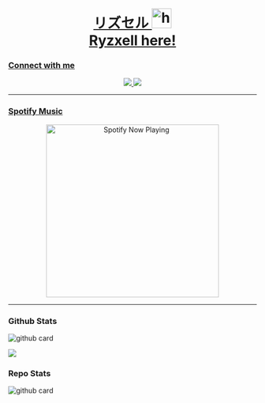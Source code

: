 
<a href="https://pin.it/7AYdu50"><h1 align="center"> リズセル <img src="https://user-images.githubusercontent.com/1303154/88677602-1635ba80-d120-11ea-84d8-d263ba5fc3c0.gif" width="40px" alt="hi"><br>Ryzxell here!</h1>
</p>
 

### Connect with me 
<p align="center">
  <a href="https://instagram.com/ryzxell"><img src="https://img.shields.io/badge/Instagram-E4405F?style=for-the-badge&logo=instagram&logoColor=white"/> 
  <a href="https://wa.me/62895324429899"><img src="https://img.shields.io/badge/WhatsApp-25D366?style=for-the-badge&logo=whatsapp&logoColor=white" /><br>

  
------
### Spotify Music

<p align="center">
  <a href="https://open.spotify.com/track/4bNvS25ZVMCvLHEUV87mp4?si=yb1PaPVnRgiTYedy8r6i_g&utm_source=copy-link&context=spotify%3Aplaylist%3A37i9dQZF1EIVoBTSiHHsdx&dl_branch=1" target="_blank"><img src="https://now-playing-on-spotify.vercel.app/api/spotify" alt="Spotify Now Playing" width="350"/></a>
</p>

------
 
### Github Stats 

![github card](https://github-readme-stats.vercel.app/api?username=Ryzxel6&show_icons=true&theme=radical)

![](https://github-profile-summary-cards.vercel.app/api/cards/profile-details?username=Ryzxel6&theme=monokai)

### Repo Stats 

![github card](https://github-readme-stats.vercel.app/api/pin/?username=Ryzxel6&repo=Simple-Qrcode&theme=dark)
